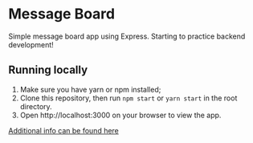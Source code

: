 # Message Board

Simple message board app using Express. Starting to practice backend development!

## Running locally

1. Make sure you have yarn or npm installed;
2. Clone this repository, then run `npm start` or `yarn start` in the root directory.
3. Open http://localhost:3000 on your browser to view the app.

[Additional info can be found here](https://www.theodinproject.com/paths/full-stack-javascript/courses/nodejs/lessons/mini-message-board)

